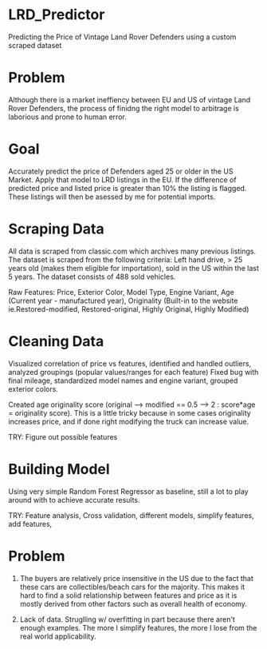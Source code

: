 # LRD_Predictor
Predicting the Price of Vintage Land Rover Defenders using a custom scraped dataset
# Problem
Although there is a market ineffiency between EU and US of vintage Land Rover Defenders, the process of finidng the right model to arbitrage is laborious and prone to human error. 

# Goal
Accurately predict the price of Defenders aged 25 or older in the US Market. Apply that model to LRD listings in the EU. If the difference of predicted price and listed price is greater than 10% the listing is flagged. These listings will then be asessed by me for potential imports.

# Scraping Data
All data is scraped from classic.com which archives many previous listings. The dataset is scraped from the following criteria: Left hand drive, > 25 years old (makes them eligible for importation), sold in the US within the last 5 years. The dataset consists of 488 sold vehicles.

Raw Features: Price, Exterior Color, Model Type, Engine Variant, Age (Current year - manufactured year), Originality (Built-in to the website ie.Restored-modified, Restored-original, Highly Original, Highly Modified)

# Cleaning Data
Visualized correlation of price vs features, identified and handled outliers, analyzed groupings (popular values/ranges for each feature)
Fixed bug with final mileage, standardized model names and engine variant, grouped exterior colors.

Created age originality score (original --> modified == 0.5 --> 2 : score*age = originality score). This is a little tricky because in some cases originality increases price, and if done right modifying the truck can increase value.

TRY: Figure out possible features

# Building Model
Using very simple Random Forest Regressor as baseline, still a lot to play around with to achieve accurate results.

TRY: Feature analysis, Cross validation, different models, simplify features, add features,
# Problem
1) The buyers are relatively price insensitive in the US due to the fact that these cars are collectibles/beach cars for the majority. This makes it hard to find a solid relationship between features and price as it is mostly derived from other factors such as overall health of economy.

2) Lack of data. Struglling w/ overfitting in part because there aren't enough examples. The more I simplify features, the more I lose from the real world applicability.
